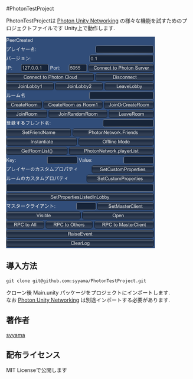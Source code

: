 #PhotonTestProject

PhotonTestProjectは [Photon Unity Networking](https://www.photonengine.com/ja/PUN) の様々な機能を試すためのプロジェクトファイルです
Unity上で動作します.

![sample](https://raw.githubusercontent.com/syyama/PhotonTestProject/master/PhotonTestProject.png "サンプル")

## 導入方法

    git clone git@github.com:syyama/PhotonTestProject.git

クローン後 Main.unity パッケージをプロジェクトにインポートします.  
なお [Photon Unity Networking](https://www.photonengine.com/ja/PUN) は別途インポートする必要があります.

## 著作者

[syyama](https://twitter.com/syyama_net) 

## 配布ライセンス

MIT Licenseで公開します